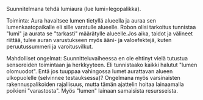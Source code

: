 Suunnitelmana tehdä lumiaura (lue lumi=legopalikka). 

Toiminta:
Aura havaitsee lumen tietyllä alueella ja auraa sen lumenkaatopaikalle eli sille varatulle alueelle.
Robon olisi tarkoitus tunnistaa "lumi" ja aurata se "tarkasti" määrätylle alueelle.Jos aika, taidot ja välineet riittää, tulee auran varustukseen myös ääni- ja valoefektejä, kuten peruutussummeri ja varoitusvilkut.

Mahdolliset ongelmat:
Suunnitteluvaiheessa en ole ehtinyt vielä tutustua sensoreiden toimintaan ja herkkyyteen. Eli tunnistaako kaikki halutut "lumen olomuodot". Entä jos tuuppaa vahingossa lumet aurattavan alueen ulkopuolelle (selvinnee testauksessa)? Ongelmana myös varsinaisten rakennuspalikoiden rajallisuus, mutta tämän ajattelin hoitaa lainaamalla poikieni "varastosta".
Myös "lumen" lainaan samaisista resursseista.
